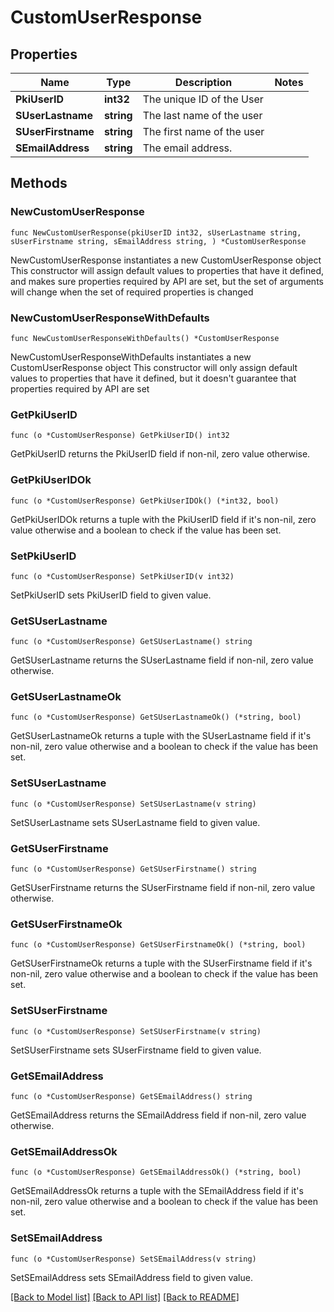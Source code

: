 # CustomUserResponse

## Properties

Name | Type | Description | Notes
------------ | ------------- | ------------- | -------------
**PkiUserID** | **int32** | The unique ID of the User | 
**SUserLastname** | **string** | The last name of the user | 
**SUserFirstname** | **string** | The first name of the user | 
**SEmailAddress** | **string** | The email address. | 

## Methods

### NewCustomUserResponse

`func NewCustomUserResponse(pkiUserID int32, sUserLastname string, sUserFirstname string, sEmailAddress string, ) *CustomUserResponse`

NewCustomUserResponse instantiates a new CustomUserResponse object
This constructor will assign default values to properties that have it defined,
and makes sure properties required by API are set, but the set of arguments
will change when the set of required properties is changed

### NewCustomUserResponseWithDefaults

`func NewCustomUserResponseWithDefaults() *CustomUserResponse`

NewCustomUserResponseWithDefaults instantiates a new CustomUserResponse object
This constructor will only assign default values to properties that have it defined,
but it doesn't guarantee that properties required by API are set

### GetPkiUserID

`func (o *CustomUserResponse) GetPkiUserID() int32`

GetPkiUserID returns the PkiUserID field if non-nil, zero value otherwise.

### GetPkiUserIDOk

`func (o *CustomUserResponse) GetPkiUserIDOk() (*int32, bool)`

GetPkiUserIDOk returns a tuple with the PkiUserID field if it's non-nil, zero value otherwise
and a boolean to check if the value has been set.

### SetPkiUserID

`func (o *CustomUserResponse) SetPkiUserID(v int32)`

SetPkiUserID sets PkiUserID field to given value.


### GetSUserLastname

`func (o *CustomUserResponse) GetSUserLastname() string`

GetSUserLastname returns the SUserLastname field if non-nil, zero value otherwise.

### GetSUserLastnameOk

`func (o *CustomUserResponse) GetSUserLastnameOk() (*string, bool)`

GetSUserLastnameOk returns a tuple with the SUserLastname field if it's non-nil, zero value otherwise
and a boolean to check if the value has been set.

### SetSUserLastname

`func (o *CustomUserResponse) SetSUserLastname(v string)`

SetSUserLastname sets SUserLastname field to given value.


### GetSUserFirstname

`func (o *CustomUserResponse) GetSUserFirstname() string`

GetSUserFirstname returns the SUserFirstname field if non-nil, zero value otherwise.

### GetSUserFirstnameOk

`func (o *CustomUserResponse) GetSUserFirstnameOk() (*string, bool)`

GetSUserFirstnameOk returns a tuple with the SUserFirstname field if it's non-nil, zero value otherwise
and a boolean to check if the value has been set.

### SetSUserFirstname

`func (o *CustomUserResponse) SetSUserFirstname(v string)`

SetSUserFirstname sets SUserFirstname field to given value.


### GetSEmailAddress

`func (o *CustomUserResponse) GetSEmailAddress() string`

GetSEmailAddress returns the SEmailAddress field if non-nil, zero value otherwise.

### GetSEmailAddressOk

`func (o *CustomUserResponse) GetSEmailAddressOk() (*string, bool)`

GetSEmailAddressOk returns a tuple with the SEmailAddress field if it's non-nil, zero value otherwise
and a boolean to check if the value has been set.

### SetSEmailAddress

`func (o *CustomUserResponse) SetSEmailAddress(v string)`

SetSEmailAddress sets SEmailAddress field to given value.



[[Back to Model list]](../README.md#documentation-for-models) [[Back to API list]](../README.md#documentation-for-api-endpoints) [[Back to README]](../README.md)


